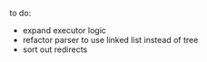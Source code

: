 to do:

- expand executor logic
- refactor parser to use linked list instead of tree
- sort out redirects
